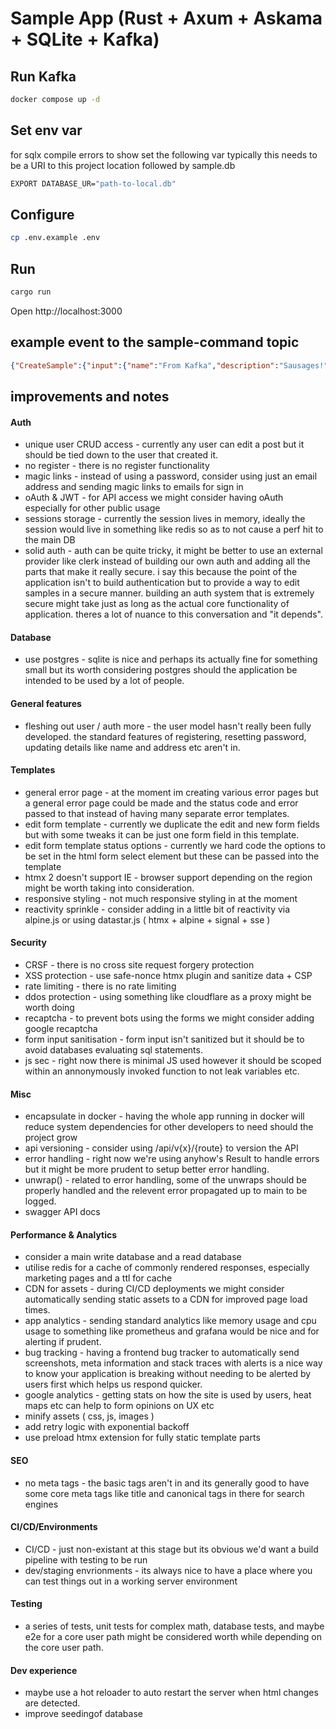 # Sample App (Rust + Axum + Askama + SQLite + Kafka)


## Run Kafka
```bash
docker compose up -d
```

## Set env var
for sqlx compile errors to show set the following var
typically this needs to be a URI to this project location followed by sample.db
```bash
EXPORT DATABASE_UR="path-to-local.db" 
```

## Configure
```bash
cp .env.example .env
```

## Run
```bash
cargo run
```


Open http://localhost:3000

## example event to the sample-command topic

```json
{"CreateSample":{"input":{"name":"From Kafka","description":"Sausages!","status":"active"},"user_id":1}}

```



## improvements and notes

#### Auth

- unique user CRUD access - currently any user can edit a post but it should be tied down to the user that created it.
- no register - there is no register functionality
- magic links - instead of using a password, consider using just an email address and sending magic links to emails for sign in
- oAuth & JWT - for API access we might consider having oAuth especially for other public usage 
- sessions storage - currently the session lives in memory, ideally the session would live in something like redis so as to not cause a perf hit to the main DB
- solid auth - auth can be quite tricky, it might be better to use an external provider like clerk instead of building our own auth and adding all the parts that make it really secure. i say this because the point of the application isn't to build authentication but to provide a way to edit samples in a secure manner. building an auth system that is extremely secure might take just as long as the actual core functionality of application. theres a lot of nuance to this conversation and "it depends".

#### Database

- use postgres - sqlite is nice and perhaps its actually fine for something small but its worth considering postgres should the application be intended to be used by a lot of people.

#### General features

- fleshing out user / auth more - the user model hasn't really been fully developed. the standard features of registering, resetting password, updating details like name and address etc aren't in. 

#### Templates

- general error page - at the moment im creating various error pages but a general error page could be made and the status code and error passed to that instead of having many separate error templates.
- edit form template - currently we duplicate the edit and new form fields but with some tweaks it can be just one form field in this template. 
- edit form template status options - currently we hard code the options to be set in the html form select element but these can be passed into the template
- htmx 2 doesn't support IE - browser support depending on the region might be worth taking into consideration.
- responsive styling - not much responsive styling in at the moment
- reactivity sprinkle - consider adding in a little bit of reactivity via alpine.js or using datastar.js ( htmx + alpine + signal + sse )

#### Security

- CRSF - there is no cross site request forgery protection
- XSS protection - use safe-nonce htmx plugin and sanitize data + CSP
- rate limiting - there is no rate limiting
- ddos protection - using something like cloudflare as a proxy might be worth doing
- recaptcha - to prevent bots using the forms we might consider adding google recaptcha
- form input sanitisation - form input isn't sanitized but it should be to avoid databases evaluating sql statements.
- js sec - right now there is minimal JS used however it should be scoped within an annonymously invoked function to not leak variables etc.

#### Misc

- encapsulate in docker - having the whole app running in docker will reduce system dependencies for other developers to need should the project grow
- api versioning - consider using /api/v{x}/{route} to version the API
- error handling - right now we're using anyhow's Result to handle errors but it might be more prudent to setup better error handling.
- unwrap() - related to error handling, some of the unwraps should be properly handled and the relevent error propagated up to main to be logged.
- swagger API docs

#### Performance & Analytics
- consider a main write database and a read database
- utilise redis for a cache of commonly rendered responses, especially marketing pages and a ttl for cache
- CDN for assets - during CI/CD deployments we might consider automatically sending static assets to a CDN for improved page load times.
- app analytics - sending standard analytics like memory usage and cpu usage to something like prometheus and grafana would be nice and for alerting if prudent. 
- bug tracking - having a frontend bug tracker to automatically send screenshots, meta information and stack traces with alerts is a nice way to know your application is breaking without needing to be alerted by users first which helps us respond quicker.
- google analytics - getting stats on how the site is used by users, heat maps etc can help to form opinions on UX etc
- minify assets ( css, js, images )
- add retry logic with exponential backoff 
- use preload htmx extension for fully static template parts


#### SEO

- no meta tags - the basic tags aren't in and its generally good to have some core meta tags like title and canonical tags in there for search engines

#### CI/CD/Environments

- CI/CD - just non-existant at this stage but its obvious we'd want a build pipeline with testing to be run
- dev/staging envrionments - its always nice to have a place where you can test things out in a working server environment

#### Testing
- a series of tests, unit tests for complex math, database tests, and maybe e2e for a core user path might be considered worth while depending on the core user path.

#### Dev experience
- maybe use a hot reloader to auto restart the server when html changes are detected.
- improve seedingof database
